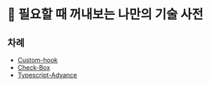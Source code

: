 # 📒 필요할 때 꺼내보는 나만의 기술 사전

## 차례

- [Custom-hook](https://github.com/Noah8922/MyDictionary/blob/master/Notes/custom-hook.md)
- [Check-Box](https://github.com/Noah8922/MyDictionary/blob/master/Notes/check-box.md)
- [Typescript-Advance](https://github.com/Noah8922/MyDictionary/blob/master/Notes/typescript-advance.md)